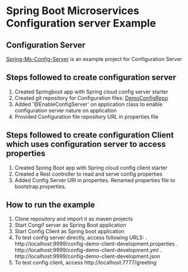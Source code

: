 # Spring Boot Microservices Configuration server Example

## Configuration Server
[Spring-Ms-Config-Server](Spring-Ms-Config-Server) is an example project for Configuration Server

## Steps followed to create configuration server
1. Created Springboot app with Spring cloud config server starter
2. Created git repository for Configuration files: [DemoConfigRepo](../DemoConfigRepo)
3. Added '@EnableConfigServer' on application class to enable configuration server nature on application
4. Provided Configuration file repository URL in properties file

## Steps followed to create configuration Client which uses configuration server to access properties
1. Created Spring Boot app with Spring cloud config client starter
2. Created a Rest controller to read and serve config properties
3. Added Config Server URI in properties. Renamed properties file to bootstrap.properties.


## How to run the example
1. Clone repository and import it as maven projects
2. Start Congif server as Spring Boot application
3. Start Config Client as Spring boot application
3. To test config server directly, access following URLS:
	. http://localhost:9999/config-demo-client-development.properties
	. http://localhost:9999/config-demo-client-development.yml
	. http://localhost:9999/config-demo-client-development.json
4. To test config client, access http://localhost:7777/greeting